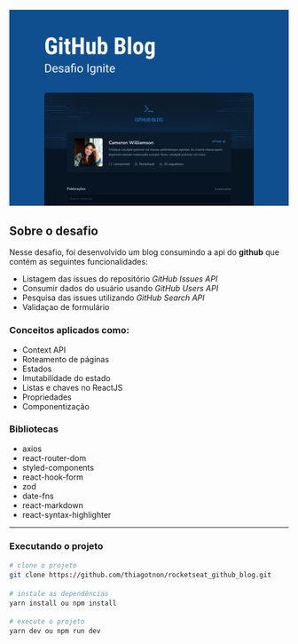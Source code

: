 ![coffe_delivery](https://raw.githubusercontent.com/thiagotnon/rocketseat_github_blog/master/.gitassets/cover.png)

## Sobre o desafio

Nesse desafio, foi desenvolvido um blog consumindo a api do **github** que contém as seguintes funcionalidades:

- Listagem das issues do repositório _GitHub Issues API_
- Consumir dados do usuário usando _GitHub Users API_
- Pesquisa das issues utilizando _GitHub Search API_
- Validaçao de formulário

### Conceitos aplicados como:

- Context API
- Roteamento de páginas
- Estados
- Imutabilidade do estado
- Listas e chaves no ReactJS
- Propriedades
- Componentização

### Bibliotecas

- axios
- react-router-dom
- styled-components
- react-hook-form
- zod
- date-fns
- react-markdown
- react-syntax-highlighter
<hr/>

### Executando o projeto

```bash
# clone o projeto
git clone https://github.com/thiagotnon/rocketseat_github_blog.git

# instale as dependências
yarn install ou npm install

# execute o projeto
yarn dev ou npm run dev
```
